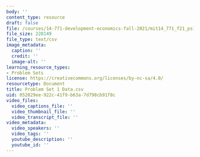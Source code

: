 ```yaml
---
body: ''
content_type: resource
draft: false
file: /courses/14-771-development-economics-fall-2021/mit14_771_f21_ps1_data.csv
file_size: 228149
file_type: text/csv
image_metadata:
  caption: ''
  credit: ''
  image-alt: ''
learning_resource_types:
- Problem Sets
license: https://creativecommons.org/licenses/by-nc-sa/4.0/
resourcetype: Document
title: Problem Set 1 Data.csv
uid: 052829ee-922c-41f9-b63a-7d798cb91f8c
video_files:
  video_captions_file: ''
  video_thumbnail_file: ''
  video_transcript_file: ''
video_metadata:
  video_speakers: ''
  video_tags: ''
  youtube_description: ''
  youtube_id: ''
---
```

